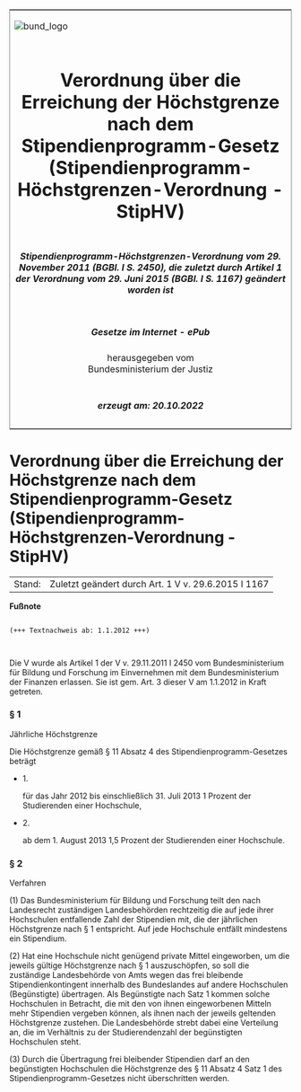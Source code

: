 <span id="DECKBLATT.html"></span>

<table border="0" frame="border" width="100%">

<tr valign="top">

<td align="left">

![bund\_logo](BfJ_2021_Web_de_de.gif)

</td>

<td align="right">

 

</td>

</tr>

<tr align="center" valign="middle">

<td colspan="2">

# Verordnung über die Erreichung der Höchstgrenze nach dem Stipendienprogramm-Gesetz (Stipendienprogramm-Höchstgrenzen-Verordnung - StipHV)

</td>

</tr>

<tr align="center" valign="middle">

<td colspan="2">

##### Stipendienprogramm-Höchstgrenzen-Verordnung vom 29. November 2011 (BGBl. I S. 2450), die zuletzt durch Artikel 1 der Verordnung vom 29. Juni 2015 (BGBl. I S. 1167) geändert worden ist

</td>

</tr>

<tr align="center" valign="middle">

<td colspan="2">

  
  

##### Gesetze im Internet - ePub  
  
herausgegeben vom  
Bundesministerium der Justiz

</td>

</tr>

<tr align="center" valign="bottom">

<td colspan="2">

  
  

##### erzeugt am: 20.10.2022

</td>

</tr>

</table>

<span id="BJNR245010011.html"></span>

# Verordnung über die Erreichung der Höchstgrenze nach dem Stipendienprogramm-Gesetz (Stipendienprogramm-Höchstgrenzen-Verordnung - StipHV)

<div>

<div class="jnhtml">

|        |                                                     |
| ------ | --------------------------------------------------- |
| Stand: | Zuletzt geändert durch Art. 1 V v. 29.6.2015 I 1167 |

</div>

</div>

<div>

  
**Fußnote**

<div class="jnhtml">

<div>

<div class="jurAbsatz">

  

``` 
 
(+++ Textnachweis ab: 1.1.2012 +++)

 
```

Die V wurde als Artikel 1 der V v. 29.11.2011 I 2450 vom
Bundesministerium für Bildung und Forschung im Einvernehmen mit dem
Bundesministerium der Finanzen erlassen. Sie ist gem. Art. 3 dieser V am
1.1.2012 in Kraft getreten.

</div>

</div>

</div>

</div>

<span id="BJNR245010011BJNE000101140.html"></span>

### § 1  
Jährliche Höchstgrenze

<div>

<div class="jnhtml">

<div>

<div class="jurAbsatz">

Die Höchstgrenze gemäß § 11 Absatz 4 des Stipendienprogramm-Gesetzes
beträgt

  - 1\.
    
    <div style="">
    
    für das Jahr 2012 bis einschließlich 31. Juli 2013 1 Prozent der
    Studierenden einer Hochschule,
    
    </div>

  - 2\.
    
    <div style="">
    
    ab dem 1. August 2013 1,5 Prozent der Studierenden einer Hochschule.
    
    </div>

</div>

</div>

</div>

</div>

<span id="BJNR245010011BJNE000203305.html"></span>

### § 2  
Verfahren

<div>

<div class="jnhtml">

<div>

<div class="jurAbsatz">

(1) Das Bundesministerium für Bildung und Forschung teilt den nach
Landesrecht zuständigen Landesbehörden rechtzeitig die auf jede ihrer
Hochschulen entfallende Zahl der Stipendien mit, die der jährlichen
Höchstgrenze nach § 1 entspricht. Auf jede Hochschule entfällt
mindestens ein Stipendium.

</div>

<div class="jurAbsatz">

(2) Hat eine Hochschule nicht genügend private Mittel eingeworben, um
die jeweils gültige Höchstgrenze nach § 1 auszuschöpfen, so soll die
zuständige Landesbehörde von Amts wegen das frei bleibende
Stipendienkontingent innerhalb des Bundeslandes auf andere Hochschulen
(Begünstigte) übertragen. Als Begünstigte nach Satz 1 kommen solche
Hochschulen in Betracht, die mit den von ihnen eingeworbenen Mitteln
mehr Stipendien vergeben können, als ihnen nach der jeweils geltenden
Höchstgrenze zustehen. Die Landesbehörde strebt dabei eine Verteilung
an, die im Verhältnis zu der Studierendenzahl der begünstigten
Hochschulen steht.

</div>

<div class="jurAbsatz">

(3) Durch die Übertragung frei bleibender Stipendien darf an den
begünstigten Hochschulen die Höchstgrenze des § 11 Absatz 4 Satz 1 des
Stipendienprogramm-Gesetzes nicht überschritten werden.

</div>

</div>

</div>

</div>
